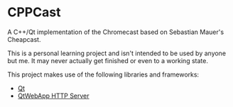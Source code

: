 CPPCast
=======

A C++/Qt implementation of the Chromecast based on Sebastian Mauer's Cheapcast.

This is a personal learning project and isn't intended to be used by anyone but me. It may never actually get finished or even to a working state.

This project makes use of the following libraries and frameworks:

* [Qt](http://qt-project.org/)
* [QtWebApp HTTP Server](http://stefanfrings.de/qtwebapp/index-en.html)

